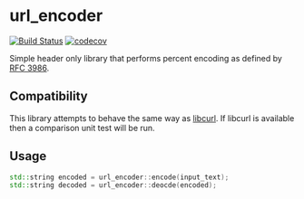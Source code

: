 # url_encoder
[![Build Status](https://travis-ci.org/kurt-nj/url_encoder.svg?branch=master)](https://travis-ci.org/kurt-nj/url_encoder)
[![codecov](https://codecov.io/gh/kurt-nj/url_encoder/branch/master/graph/badge.svg)](https://codecov.io/gh/kurt-nj/url_encoder)

Simple header only library that performs percent encoding as defined by [RFC 3986](https://tools.ietf.org/html/rfc3986).

## Compatibility

This library attempts to behave the same way as [libcurl](https://curl.haxx.se/libcurl/c/curl_easy_escape.html). 
If libcurl is available then a comparison unit test will be run.

## Usage

```cpp
std::string encoded = url_encoder::encode(input_text);
std::string decoded = url_encoder::deocde(encoded);
```
